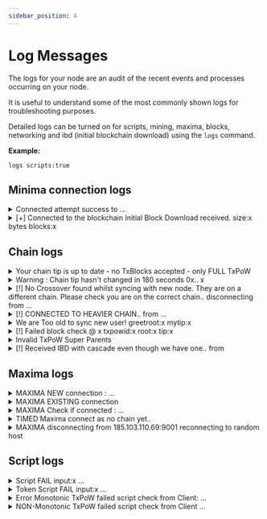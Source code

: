 ```yaml
---
sidebar_position: 4
---
```


# Log Messages

The logs for your node are an audit of the recent events and processes occurring on your node. 

It is useful to understand some of the most commonly shown logs for troubleshooting purposes.

Detailed logs can be turned on for scripts, mining, maxima, blocks, networking and ibd (initial blockchain download) using the `logs` command.

**Example:**

```
logs scripts:true
```

## Minima connection logs 

<details> <summary> Connected attempt success to ... </summary>


**Details:** Your node has successfully connected to another node at the specified host:port.

**Log Level:** Info

**Action required?:** No 
</details>

<details> <summary> [+] Connected to the blockchain Initial Block Download received. size:x bytes blocks:x </summary>

**Details:** Your node has received an IBD (Initial Blockchain Download) after connecting to another node. If your node is not up to date with the top block in the chain, you will receive the blocks your node is missing.

**Log Level:** Info

**Action required?:** No
</details>

## Chain logs
<details> <summary>
Your chain tip is up to date - no TxBlocks accepted - only FULL TxPoW
</summary>

**Details:** Your top block is up to date so your node does not need to accept archive blocks.

**Log Level:** Info

**Action required?:** No
</details>

<details> <summary>
Warning : Chain tip hasn't changed in 180 seconds 0x.. x
</summary>

**Details:** Your top block has not changed in 3 minutes. Top block txpowid and block number is provided.

**Log Level:** Info

**Action required?:** Maybe, although it is normal to see this message several times in a day.

**Suggested action:** Check to see if your node is showing other log messages that suggest you are not connected to the network, this could be a lot of disconnecting/could not connect messages. If so, check your internet connection and if running a node on a server, check that your firewall is not blocking connections on port 9001.


</details>

<details> <summary>
[!] No Crossover found whilst syncing with new node. They are on a different chain. Please check you are on the correct chain.. disconnecting from ...
</summary>

**Details:** No intersection of blocks was found with a new connection so either you or they are on the wrong chain. Your node will disconnect from them.

**Log Level:** Warning

**Action required?:** Maybe

**Suggested action:** Check to see if your node is showing other log messages that suggest you are on the wrong chain, e.g. CONNECTED TO HEAVIER CHAIN / failed block check / We are Too old to sync new user! / Invalid TxPoW Superparents

</details>

<details> <summary> [!] CONNECTED TO HEAVIER CHAIN.. from ... </summary>

**Details:** You connected to a node that in on a heavier chain. The client uid of the other node is provided.

**Log Level:** Warning

**Action required?:** Yes - if the message persists

**Suggested action:** If the message persists, then attempt the following steps to re-sync your chain:

1. Restart your node and allow 10-15 minutes for your node to attempt to re-sync
2. If your node is too far behind the top block, you will need to perform a chain re-sync using an archive node or archive file. This can be done from the Security MiniDapp or using one of the following commands `archive action:import file:` / `reset archivefile: action:chainsync` / `archive action:resync host:`

</details>

<details> <summary> We are Too old to sync new user! greetroot:x mytip:x </summary>

**Details:** You connected to a new node but are too far behind so cannot provide any blocks to sync the user. The `greetroot` is the user's root block of their chain, `mytip` is your top block.

**Log Level:** Warning

**Action required?:** Yes - if the message persists

**Suggested action:** If the message persists, then attempt the following steps to re-sync your chain:

1. Restart your node and allow 10-15 minutes for your node to attempt to re-sync
2. If your node is too far behind the top block, you will need to perform a chain re-sync using an archive node or archive file. This can be done from the Security MiniDapp or using one of the following commands `archive action:import file:` / `reset archivefile: action:chainsync` / `archive action:resync host:`

</details>

<details> <summary> [!] Failed block check @ x txpowid:x root:x tip:x </summary>

**Details:** Your node could not complete the block check

**Log Level:** Warning

**Action required?:** Yes - if the message persists

**Suggested action:** If the message persists, then attempt the following steps to re-sync your chain:

1. Restart your node and allow 10-15 minutes for your node to attempt to re-sync
2. If your node is too far behind the top block, you will need to perform a chain re-sync using an archive node or archive file. This can be done from the Security MiniDapp or using one of the following commands `archive action:import file:` / `reset archivefile: action:chainsync` / `archive action:resync host:`

</details>

 

<details> <summary> Invalid TxPoW Super Parents </summary>

**Details:** The TxPoW being validated does not have valid Super Parents in the cascade.

**Log Level:** Warning

**Action required?:** Yes - if the message persists, this suggests there is an error with your cascade.

**Suggested action:** If the message persists, then attempt the following steps to re-sync your chain:

1. Restart your node and allow 10-15 minutes for your node to attempt to re-sync
2. If your node is too far behind the top block, you will need to perform a chain re-sync using an archive node or archive file. This can be done from the Security MiniDapp or using one of the following commands `archive action:import file:` / `reset archivefile: action:chainsync` / `archive action:resync host:`

</details>

<details> <summary> [!] Received IBD with cascade even though we have one.. from </summary>

**Details:** You connected to a node which sent you a cascade

**Log Level:** Warning

**Action required?:** No
</details>

## Maxima logs

<details> <summary>
MAXIMA NEW connection : ...
</summary>

**Details:** You have connected to and added this node as a new Maxima Host.

**Level:** Info

**Action required?:** No

</details>

<details> <summary>
MAXIMA EXISTING connection
</summary>

**Details:** You have connected to a node which is one of your existing Maxima Hosts.

**Level:** Info

**Action required?:** No

</details>

<details> <summary>
MAXIMA Check if connected : ...
</summary>

**Details:** Before sending a message to one of your Maxima hosts, the connection is checked.

**Level:** Info

**Action required?:** No


</details>

<details> <summary> TIMED Maxima connect as no chain yet.. </summary>

**Details:** The node does not have any blocks yet so will not attempt to connect to a Maxima host. Will reattempt in 10 seconds.

**Level:** Info

**Action required?:** Maybe, if it persists.

**Suggested action:**  If the message persists, this suggests your node has no connections and has no chain. Check your internet connection and ensure your node is not running with the `-nop2p` or `-noconnect` parameter. If using a VPN, ensure the connection is not being blocked.

</details>

<details> <summary> MAXIMA disconnecting from 185.103.110.69:9001 reconnecting to random host </summary>

**Details:** A connection could not be established with the host and a new connection will be made.

**Level:** Info

**Action required?:** No

</details>



## Script logs 

<details> <summary>
Script FAIL input:x ...
</summary>

**Details:** A transaction being validated contained a coin with a script that failed to return TRUE. The input coin index and failed script is provided.

**Level:** Error

**Action required?:** No, if the transaction is not yours. Yes, if you posted the transaction.

**Action:** If the transaction is yours, 
- turn on additional logs for scripts by running `logs scripts:true` in the Terminal, then repost the same transaction to see which instruction caused the script to fail,
- ensure that the conditions specified for spending the coin in the contract have been met. The transaction will not complete and will need to be reposted.

</details>

<details> <summary>
Token Script FAIL input:x ...
</summary>

**Details:** A transaction being validated contained a custom token with a token script that failed to return TRUE. The input coin index and failed script is provided.

**Level:** Error

**Action required?:** **No** - if the transaction is not yours. **Yes** - if you posted the transaction.

**Suggested action:** If the transaction is yours, 
- turn on additional logs for scripts by running `logs scripts:true` in the Terminal, then repost the same transaction to see which instruction caused the script to fail,
- ensure that the conditions specified for spending the custom token in the contract have been met. The transaction will not complete and will need to be reposted.

</details>

<details> <summary>
Error Monotonic TxPoW failed script check from Client: ... 
</summary>

**Details:** Your node received a txpow that contained a monotonic transaction with a script that failed to return TRUE. The client uid and txpowid is provided. If a monotonic transaction fails, it will always fail as it does not depend on any varying state e.g. block time. The txpow will not be forwarded to peer nodes.

**Level:** Error

**Action required?:** No

</details>

<details> <summary>
NON-Monotonic TxPoW failed script check from Client ...
</summary>

**Details:** Your node received a txpow that contained a non-monotonic transaction with a script that failed to return TRUE. The client uid and txpowid is provided. The validity of non-monotonic transactions depends on varying conditions e.g. block time, so may pass successfully at a later point in time. The txpow will not be forwarded to peer nodes.

**Level:** Error

**Action required?:** No

</details>

